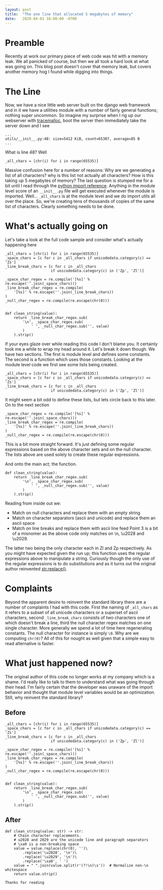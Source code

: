 ```yaml
---
layout: post
title:  "The one line that allocated 5 megabytes of memory"
date:   2020-04-01 18:00:00 -0700
---
```

# Preamble
Recently at work our primary piece of web code was hit with a memory leak. We all panicked of course, but then we all took a hard look at what was going on. This blog post doesn't cover that memory leak, but covers another memory hog I found while digging into things.

# The Line
Now, we have a nice little web server built on the django web framework and in it we have a utilities module with a number of fairly general functions; nothing super uncommon. So imagine my surprise when I rig up our webserver with [tracemalloc](https://docs.python.org/3/library/tracemalloc.html), boot the server then immediately take the server down and I see
```
...
utils/__init__.py:48: size=5412 KiB, count=65307, average=85 B
...
```
What is line 48? Well
```
_all_chars = [chr(i) for i in range(65535)]
```
Massive confusion here for a number of reasons: Why are we generating a list of all characters? why is this list not actually all characters? How is this taking up 5 megabytes of memory? The last question is stumped me for a bit until I read through the [python import reference](https://docs.python.org/3/reference/import.html#regular-packages). Anything in the module level score of an `__init__.py` file will get executed whenever the module is imported. Well... `_all_chars` is at the module level and we do import utils all over the place. So, we're creating tens of thousands of copies of the same list of characters. Clearly something needs to be done.

# What's actually going on
Let's take a look at the full code sample and consider what's actually happening here
```
_all_chars = [chr(i) for i in range(65535)]
_space_chars = [c for c in _all_chars if unicodedata.category(c) == 'Zs']
_line_break_chars = [c for c in _all_chars
                     if unicodedata.category(c) in ('Zp', 'Zl')]

_space_char_regex = re.compile('[%s]' % re.escape(''.join(_space_chars)))
_line_break_char_regex = re.compile(
    '[%s]' % re.escape(''.join(_line_break_chars))
)
_null_char_regex = re.compile(re.escape(chr(0)))


def clean_string(value):
    return _line_break_char_regex.sub(
        '\n', _space_char_regex.sub(
            ' ', _null_char_regex.sub('', value)
        )
    ).strip()
```
If your eyes glaze over while reading this code I don't blame you. It certainly took me a while to wrap my head around it. Let's break it down though. We have two sections. The first is module level and defines some constants. The second is a function which uses those constants. Looking at the module level code we first see some lists being created.
```
_all_chars = [chr(i) for i in range(65535)]
_space_chars = [c for c in _all_chars if unicodedata.category(c) == 'Zs']
_line_break_chars = [c for c in _all_chars
                     if unicodedata.category(c) in ('Zp', 'Zl')]
```

It might seem a bit odd to define these lists, but lets circle back to this later. On to the next section
```
_space_char_regex = re.compile('[%s]' % re.escape(''.join(_space_chars)))
_line_break_char_regex = re.compile(
    '[%s]' % re.escape(''.join(_line_break_chars))
)
_null_char_regex = re.compile(re.escape(chr(0)))
```
This is a bit more straight forward. It's just defining some regular expressions based on the above character sets and on the null character. The lists above are used solely to create these regular expressions.

And onto the main act; the function.
```
def clean_string(value):
    return _line_break_char_regex.sub(
        '\n', _space_char_regex.sub(
            ' ', _null_char_regex.sub('', value)
        )
    ).strip()
```
Reading from inside out we:
* Match on null characters and replace them with an empty string
* Match on character separators (ascii and unicode) and replace them an ascii space
* Match on line breaks and replace them with ascii line feed
Point 3 is a bit of a misnomer as the above code only matches on \n, \u2028 and \u2029.

The latter two being the only character each in Zl and Zp respectively. As you might have expected given the run up; this function uses the regular expressions above to manipulate a string. Curiously though the only use of the regular expressions is to do substitutions and as it turns out the original author reinvented [str.replace()](https://docs.python.org/3.8/library/stdtypes.html#str.replace).

# Complaints
Beyond the apparent desire to reinvent the standard library there are a number of complaints I had with this code. First the naming of `_all_chars` as it refers to a subset of all unicode characters or a superset of ascii characters, second `_line_break_chars` consists of two characters one of which doesn't break a line, third the null character regex matches on one single character. More generally we spend a lot of time here regenerating constants. The null character for instance is simply `\0`. Why are we computing `chr(0)`? All of this for nought as well given that a simple easy to read alternative is faster.

# What just happened now?
The original author of this code no longer works at my company which is a shame. I'd really like to talk to them to understand what was going through their head. I'm fairly certain that the developer was unaware of the import behavior and thought that module level variables would be an optimization. Still, why reinvent the standard library?

## Before
```
_all_chars = [chr(i) for i in range(65535)]
_space_chars = [c for c in _all_chars if unicodedata.category(c) == 'Zs']
_line_break_chars = [c for c in _all_chars
                     if unicodedata.category(c) in ('Zp', 'Zl')]

_space_char_regex = re.compile('[%s]' % re.escape(''.join(_space_chars)))
_line_break_char_regex = re.compile(
    '[%s]' % re.escape(''.join(_line_break_chars))
)
_null_char_regex = re.compile(re.escape(chr(0)))


def clean_string(value):
    return _line_break_char_regex.sub(
        '\n', _space_char_regex.sub(
            ' ', _null_char_regex.sub('', value)
        )
    ).strip()
```
## After
```
def clean_string(value: str) -> str:
    # Chain character replacements.
    # u2028 and 2029 are the unicode line and paragraph separators
    # \xa0 is a non-breaking space
    value = value.replace(chr(0), '')\
        .replace('\u2028', '\n')\
        .replace('\u2029', '\n')\
        .replace('\xa0', ' ')
    value = " ".join(value.split(r'(?!\n)\s'))  # Normalize non-\n whitespace
    return value.strip()
```

```
Thanks for reading
```
